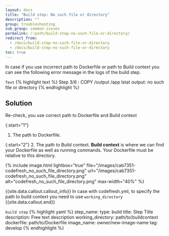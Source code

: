 ```yaml
---
layout: docs
title: "Build step: No such file or directory"
description: ""
group: troubleshooting
sub_group: common-issues
permalink: /:path/build-step-no-such-file-or-directory/
redirect_from:
  - /docs/build-step-no-such-file-or-directory
  - /docs/build-step-no-such-file-or-directory
toc: true
---
```


In case if you use incorrect path to Dockerfile or path to Build context you can see the following error message in the logs of the build step.

  `Text`
{% highlight text %}
Step 3/6 : COPY /output /app
lstat output: no such file or directory
{% endhighlight %}

## Solution
Re-check, you use correct path to Dockerfile and Build context

{:start="1"}
1. The path to Dockerfile.

{:start="2"}
2. The path to Build context. 
**Build context** is where we can find your Dockerfile as well as running commands. Your Dockerfile must be relative to this directory.

{% include 
image.html 
lightbox="true" 
file="/images/cab7351-codefresh_no_such_file_directory.png" 
url="/images/cab7351-codefresh_no_such_file_directory.png"
alt="codefresh_no_such_file_directory.png" 
max-width="40%"
%}

{{site.data.callout.callout_info}}
In case with codefresh.yml, to specify the path to build context you need to use `working_directory`
{{site.data.callout.end}}

  `build step`
{% highlight yaml %}
step_name:
  type: build
  title: Step Title
  description: Free text description
  working_directory: path/to/buildcontext
  dockerfile: path/to/Dockerfile
  image_name: owner/new-image-name
  tag: develop
{% endhighlight %}
